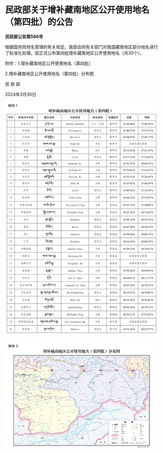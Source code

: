 # 民政部关于增补藏南地区公开使用地名（第四批）的公告

**民政部公告第566号**

根据国务院地名管理的有关规定，我部会同有关部门对我国藏南地区部分地名进行了标准化处理。现正式公布第四批增补藏南地区公开使用地名（共30个）。

附件：1.增补藏南地区公开使用地名（第四批）

2.增补藏南地区公开使用地名（第四批）分布图

民 政 部

2024年3月30日

![a1621142698afc642850ed165adbeae5.jpg](https://raw.githubusercontent.com/qqhsx/qqnews_image/main/2024/03/30/民政部关于增补藏南地区公开使用地名（第四批）的公告/a1621142698afc642850ed165adbeae5.jpg)

![bc10d81137ad47b3889b0a129a1faaac.jpg](https://raw.githubusercontent.com/qqhsx/qqnews_image/main/2024/03/30/民政部关于增补藏南地区公开使用地名（第四批）的公告/bc10d81137ad47b3889b0a129a1faaac.jpg)

